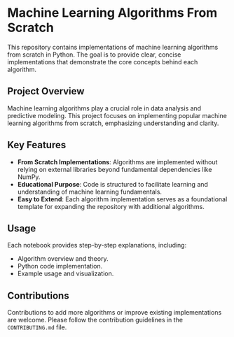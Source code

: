 # Machine Learning Algorithms From Scratch

This repository contains implementations of machine learning algorithms from scratch in Python. The goal is to provide clear, concise implementations that demonstrate the core concepts behind each algorithm.

## Project Overview

Machine learning algorithms play a crucial role in data analysis and predictive modeling. This project focuses on implementing popular machine learning algorithms from scratch, emphasizing understanding and clarity.

## Key Features

- **From Scratch Implementations**: Algorithms are implemented without relying on external libraries beyond fundamental dependencies like NumPy.
- **Educational Purpose**: Code is structured to facilitate learning and understanding of machine learning fundamentals.
- **Easy to Extend**: Each algorithm implementation serves as a foundational template for expanding the repository with additional algorithms.

## Usage

Each notebook provides step-by-step explanations, including:
- Algorithm overview and theory.
- Python code implementation.
- Example usage and visualization.

## Contributions

Contributions to add more algorithms or improve existing implementations are welcome. Please follow the contribution guidelines in the `CONTRIBUTING.md` file.
